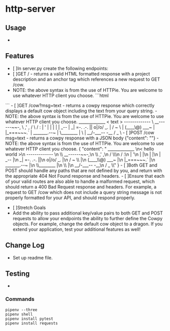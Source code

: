 # http-server

## Usage
- 

## Features
- [ ]In server.py create the following endpoints:
- [ ]GET / - returns a valid HTML formatted response with a project description and an anchor tag which references a new request to GET /cow.
- NOTE: the above syntax is from the use of HTTPie. You are welcome to use whatever HTTP client you choose. ```html <!DOCTYPE html>
</body> </html> ```
- [ ]GET /cow?msg=text - returns a cowpy response which correctly displays a default cow object including the text from your query string.
- NOTE: the above syntax is from the use of HTTPie. You are welcome to use whatever HTTP client you choose.
 _____________
 < text >
 -------------
 \         __------~~-,
  \      ,'            ,
      /               \
      /                :
      |                  '
      |                  |
      |                  |
      |   _--           |
      _| =-.     .-.   ||
      o|/o/       _.   |
      /  ~          \ |
  (____\@)  ___~    |
      |_===~~~.`    |
  _______.--~     |
  \________       |
              \      |
          __/-___-- -__
          /            _ \
- [ ]POST /cow msg=text - returns a cowpy response with a JSON body {"content": "<cowsay cow>"}
- NOTE: the above syntax is from the use of HTTPie. You are welcome to use whatever HTTP client you choose.
  {
      "content": " _____________ \n< hello world >\n ------------- \n   \\         __------~~-,\n    \\      ,'            ,\n        /               \\\n         /                :\n        |                  '\n        |                  |\n        |                  |\n         |   _--           |\n         _| =-.     .-.   ||\n         o|/o/       _.   |\n         /  ~       \\ |\n       (____\\@)  ___~    |\n          |_===~~~.`    |\n       _______.--~     |\n       \\________       |\n            \\      |\n              __/-___-- -__\n             /            _ \\"
  }
- [ ]Both GET and POST should handle any paths that are not defined by you, and return with the appropriate 404 Not Found response and headers.
- [ ]Ensure that each of your valid routes are also able to handle a malformed request, which should return a 400 Bad Request response and headers. For example, a request to GET /cow which does not include a query string message is not properly formatted for your API, and should respond properly.

- [ ]Stretch Goals
- Add the ability to pass additional key/value pairs to both GET and POST requests to allow your endpoints the ability to further define the Cowpy objects. For example, change the default cow object to a dragon. If you extend your application, test your additional features as well!

## Change Log
- Set up readme file.

## Testing
- 

### Commands
```
pipenv --three
pipenv shell
pipenv install pytest
pipenv install requests
```
